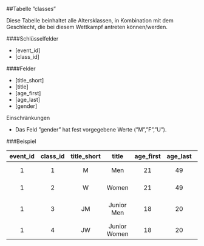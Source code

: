 ##Tabelle ”classes” 

Diese Tabelle beinhaltet alle Altersklassen, in Kombination mit dem Geschlecht, die bei diesem Wettkampf antreten können/werden.

####Schlüsselfelder

* [event_id]
* [class_id]

####Felder

* [title_short]
* [title]
* [age_first]
* [age_last]
* [gender]

Einschränkungen

* Das Feld ”gender” hat fest vorgegebene Werte (”M”,”F”,”U”).

###Beispiel

event_id|class_id|title_short|title|age_first|age_last|gender|Bemerkung
:------:|:------:|:---------:|:---:|:-------:|:------:|:----:|:---
1|1|M|Men|21|49|M|International Herren 
1|2|W|Women|21|49|F|International Frauen
1|3|JM|Junior Men|18|20|M|International Junioren (männlich)
1|4|JW|Junior Women|18|20|F|International Juniorinnen


